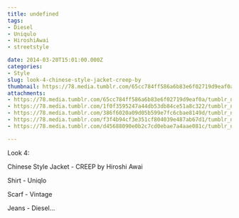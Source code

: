 ```yaml
---
title: undefined
tags:
- Diesel
- Uniqulo
- HiroshiAwai
- streetstyle

date: 2014-03-20T15:01:00.000Z
categories:
- Style
slug: look-4-chinese-style-jacket-creep-by
thumbnail: https://78.media.tumblr.com/65cc784ff586a6b83e6f02719d9eaf0a/tumblr_n2kyiibLsi1rhrm24o2_1280.jpg
attachments:
- https://78.media.tumblr.com/65cc784ff586a6b83e6f02719d9eaf0a/tumblr_n2kyiibLsi1rhrm24o2_1280.jpg
- https://78.media.tumblr.com/1f0f3595247a44db53db84ce51a8c322/tumblr_n2kyiibLsi1rhrm24o1_1280.jpg
- https://78.media.tumblr.com/386f6020a09d05b599e7fc6cbae8149d/tumblr_n2kyiibLsi1rhrm24o3_1280.jpg
- https://78.media.tumblr.com/f3f4b94cf3e351cf804039e487ab67d1/tumblr_n2kyiibLsi1rhrm24o4_1280.jpg
- https://78.media.tumblr.com/d45688090e0b2c7cd0ebae7a4aae081c/tumblr_n2kyiibLsi1rhrm24o5_1280.jpg

---
```


Look 4: 

  Chinese Style Jacket - CREEP by Hiroshi Awai 

  Shirt - Uniqlo 

  Scarf - Vintage 

  Jeans - Diesel...
